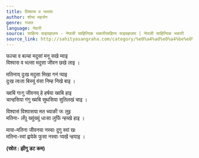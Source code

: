 ```yaml
---
title: विश्वास व भलसा
author: शोभा महर्जन
genre: गजल
language: नेवारी
source: साहित्य सङ्ग्रहालय - नेपाली साहित्यिक भकारीसाहित्य सङ्ग्रहालय | नेपाली साहित्यिक भकारी
source_link: http://sahityasangraha.com/category/%e0%a4%ad%e0%a4%be%e0%a4%b7%e0%a4%be-%e0%a4%ad%e0%a4%be%e0%a4%b7%e0%a5%80-%e0%a4%b8%e0%a4%be%e0%a4%b9%e0%a4%bf%e0%a4%a4%e0%a5%8d%e0%a4%af/%e0%a4%a8%e0%a5%87%e0%a4%b5%e0%a4%be%e0%a4%b0%e0%a5%80-%e0%a4%b0%e0%a4%9a%e0%a4%a8%e0%a4%be/
---
```


फल्चा व बल्चा मदुसां मनू सखे म्वाइ  
विश्वास व भल्सा मदुसा जीवन छखे लाइ ।

मतिनाय् दुःख मदुसा मिखा गनं प्याइ  
दुःख त्वःता बिस्युं वंसा निम्ह निखे बाइ ।

ख्वबिं गाःगु जीवनय् हे हर्षया ख्वबि हाइ  
चान्हसिया गंगु ख्वबि सुथसिया सुतिलखं चाइ ।

विश्वासं विश्वासया मत च्याकी जः लुइ  
मतिना- लँपु ख्युंख्युं धाःसा लुफिं न्हय्खे हाइ ।

माया-मतिना जीवनया नस्वाः दुगु स्वां खः  
मतिना-स्वां ह्वयेके फुसा नस्वाः प्यखें न्हयाइ ।

**(स्रोत : झीगु डट कम)**
